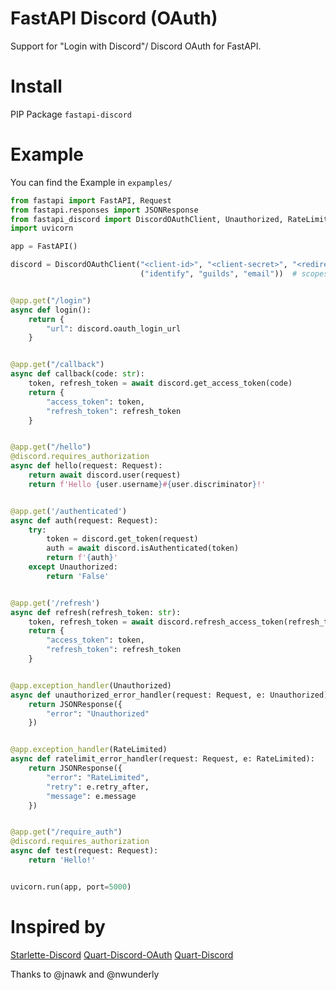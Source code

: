 # FastAPI Discord (OAuth)
Support for "Login with Discord"/ Discord OAuth for FastAPI.
# Install
PIP Package `fastapi-discord`
# Example
You can find the Example in `expamples/`
```py
from fastapi import FastAPI, Request
from fastapi.responses import JSONResponse
from fastapi_discord import DiscordOAuthClient, Unauthorized, RateLimited
import uvicorn

app = FastAPI()

discord = DiscordOAuthClient("<client-id>", "<client-secret>", "<redirect-url>",
                             ("identify", "guilds", "email"))  # scopes


@app.get("/login")
async def login():
    return {
        "url": discord.oauth_login_url
    }


@app.get("/callback")
async def callback(code: str):
    token, refresh_token = await discord.get_access_token(code)
    return {
        "access_token": token,
        "refresh_token": refresh_token
    }


@app.get("/hello")
@discord.requires_authorization
async def hello(request: Request):
    return await discord.user(request)
    return f'Hello {user.username}#{user.discriminator}!'


@app.get('/authenticated')
async def auth(request: Request):
    try:
        token = discord.get_token(request)
        auth = await discord.isAuthenticated(token)
        return f'{auth}'
    except Unauthorized:
        return 'False'


@app.get('/refresh')
async def refresh(refresh_token: str):
    token, refresh_token = await discord.refresh_access_token(refresh_token)
    return {
        "access_token": token,
        "refresh_token": refresh_token
    }


@app.exception_handler(Unauthorized)
async def unauthorized_error_handler(request: Request, e: Unauthorized):
    return JSONResponse({
        "error": "Unauthorized"
    })


@app.exception_handler(RateLimited)
async def ratelimit_error_handler(request: Request, e: RateLimited):
    return JSONResponse({
        "error": "RateLimited",
        "retry": e.retry_after,
        "message": e.message
    })


@app.get("/require_auth")
@discord.requires_authorization
async def test(request: Request):
    return 'Hello!'


uvicorn.run(app, port=5000)
```
# Inspired by
[Starlette-Discord](https://github.com/nwunderly/starlette-discord)
[Quart-Discord-OAuth](https://github.com/Tert0/Quart-Discord-OAuth/)
[Quart-Discord](https://github.com/jnawk/quart-discord)

Thanks to @jnawk and @nwunderly
